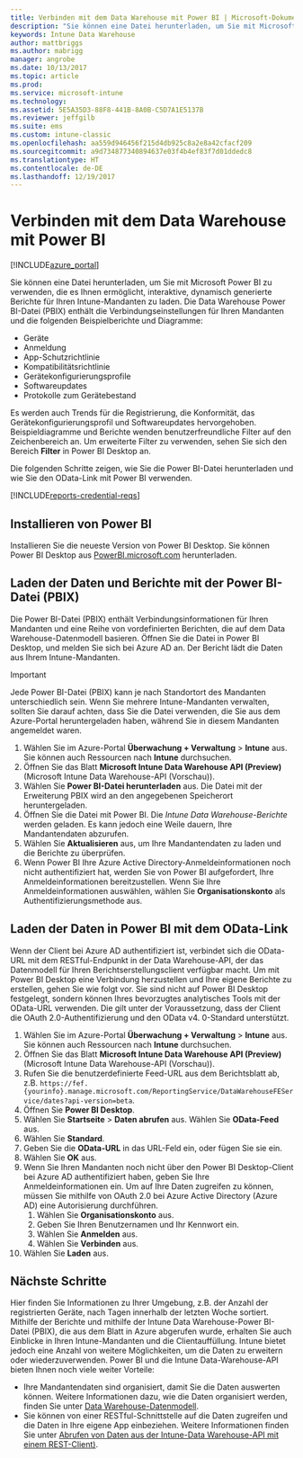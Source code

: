 ```yaml
---
title: Verbinden mit dem Data Warehouse mit Power BI | Microsoft-Dokumentation
description: "Sie können eine Datei herunterladen, um Sie mit Microsoft Power BI zu verwenden, die es Ihnen ermöglicht, interaktive, dynamisch generierte Berichte für Ihren Intune-Mandanten zu laden."
keywords: Intune Data Warehouse
author: mattbriggs
ms.author: mabrigg
manager: angrobe
ms.date: 10/13/2017
ms.topic: article
ms.prod: 
ms.service: microsoft-intune
ms.technology: 
ms.assetid: 5E5A35D3-88F8-441B-8A0B-C5D7A1E5137B
ms.reviewer: jeffgilb
ms.suite: ems
ms.custom: intune-classic
ms.openlocfilehash: aa559d946456f215d4db925c8a2e8a42cfacf209
ms.sourcegitcommit: a9d734877340894637e03f4b4ef83f7d01ddedc8
ms.translationtype: HT
ms.contentlocale: de-DE
ms.lasthandoff: 12/19/2017
---
```

# <a name="connect-to-the-data-warehouse-with-power-bi"></a>Verbinden mit dem Data Warehouse mit Power BI

[!INCLUDE[azure_portal](./includes/azure_portal.md)]

Sie können eine Datei herunterladen, um Sie mit Microsoft Power BI zu verwenden, die es Ihnen ermöglicht, interaktive, dynamisch generierte Berichte für Ihren Intune-Mandanten zu laden. Die Data Warehouse Power BI-Datei (PBIX) enthält die Verbindungseinstellungen für Ihren Mandanten und die folgenden Beispielberichte und Diagramme:  

  -  Geräte
  -  Anmeldung
  -  App-Schutzrichtlinie
  -  Kompatibilitätsrichtlinie
  -  Gerätekonfigurierungsprofile
  -  Softwareupdates
  -  Protokolle zum Gerätebestand

Es werden auch Trends für die Registrierung, die Konformität, das Gerätekonfigurierungsprofil und Softwareupdates hervorgehoben. Beispieldiagramme und Berichte wenden benutzerfreundliche Filter auf den Zeichenbereich an. Um erweiterte Filter zu verwenden, sehen Sie sich den Bereich **Filter** in Power BI Desktop an.

Die folgenden Schritte zeigen, wie Sie die Power BI-Datei herunterladen und wie Sie den OData-Link mit Power BI verwenden.

[!INCLUDE[reports-credential-reqs](./includes/reports-credential-reqs.md)]

## <a name="install-power-bi"></a>Installieren von Power BI

Installieren Sie die neueste Version von Power BI Desktop. Sie können Power BI Desktop aus [PowerBI.microsoft.com](https://powerbi.microsoft.com/en-us/desktop) herunterladen.

## <a name="load-the-data-and-reports-using-the-power-bi-file-pbix"></a>Laden der Daten und Berichte mit der Power BI-Datei (PBIX)

Die Power BI-Datei (PBIX) enthält Verbindungsinformationen für Ihren Mandanten und eine Reihe von vordefinierten Berichten, die auf dem Data Warehouse-Datenmodell basieren. Öffnen Sie die Datei in Power BI Desktop, und melden Sie sich bei Azure AD an. Der Bericht lädt die Daten aus Ihrem Intune-Mandanten.

> [!Important]  
> Jede Power BI-Datei (PBIX) kann je nach Standortort des Mandanten unterschiedlich sein. Wenn Sie mehrere Intune-Mandanten verwalten, sollten Sie darauf achten, dass Sie die Datei verwenden, die Sie aus dem Azure-Portal heruntergeladen haben, während Sie in diesem Mandanten angemeldet waren.  

1.  Wählen Sie im Azure-Portal **Überwachung + Verwaltung** > **Intune** aus. Sie können auch Ressourcen nach **Intune** durchsuchen.  
2.  Öffnen Sie das Blatt **Microsoft Intune Data Warehouse API (Preview)** (Microsoft Intune Data Warehouse-API (Vorschau)).
3.  Wählen Sie **Power BI-Datei herunterladen** aus. Die Datei mit der Erweiterung PBIX wird an den angegebenen Speicherort heruntergeladen.
4.  Öffnen Sie die Datei mit Power BI. Die *Intune Data Warehouse-Berichte* werden geladen. Es kann jedoch eine Weile dauern, Ihre Mandantendaten abzurufen.
5.  Wählen Sie **Aktualisieren** aus, um Ihre Mandantendaten zu laden und die Berichte zu überprüfen.
6.  Wenn Power BI Ihre Azure Active Directory-Anmeldeinformationen noch nicht authentifiziert hat, werden Sie von Power BI aufgefordert, Ihre Anmeldeinformationen bereitzustellen. Wenn Sie Ihre Anmeldeinformationen auswählen, wählen Sie **Organisationskonto** als Authentifizierungsmethode aus.

## <a name="load-the-data-in-power-bi-using-the-odata-link"></a>Laden der Daten in Power BI mit dem OData-Link

Wenn der Client bei Azure AD authentifiziert ist, verbindet sich die OData-URL mit dem RESTful-Endpunkt in der Data Warehouse-API, der das Datenmodell für Ihren Berichtserstellungsclient verfügbar macht. Um mit Power BI Desktop eine Verbindung herzustellen und Ihre eigene Berichte zu erstellen, gehen Sie wie folgt vor. Sie sind nicht auf Power BI Desktop festgelegt, sondern können Ihres bevorzugtes analytisches Tools mit der OData-URL verwenden. Die gilt unter der Voraussetzung, dass der Client die OAuth 2.0-Authentifizierung und den OData v4. 0-Standard unterstützt.

1.  Wählen Sie im Azure-Portal **Überwachung + Verwaltung** > **Intune** aus. Sie können auch Ressourcen nach **Intune** durchsuchen.  
2.  Öffnen Sie das Blatt **Microsoft Intune Data Warehouse API (Preview)** (Microsoft Intune Data Warehouse-API (Vorschau)).
3. Rufen Sie die benutzerdefinierte Feed-URL aus dem Berichtsblatt ab, z.B. `https://fef.{yourinfo}.manage.microsoft.com/ReportingService/DataWarehouseFEService/dates?api-version=beta`.
4. Öffnen Sie **Power BI Desktop**.
5. Wählen Sie **Startseite** > **Daten abrufen** aus. Wählen Sie **OData-Feed** aus.
6. Wählen Sie **Standard**.
7. Geben Sie die **OData-URL** in das URL-Feld ein, oder fügen Sie sie ein.
8. Wählen Sie **OK** aus.
9. Wenn Sie Ihren Mandanten noch nicht über den Power BI Desktop-Client bei Azure AD authentifiziert haben, geben Sie Ihre Anmeldeinformationen ein. Um auf Ihre Daten zugreifen zu können, müssen Sie mithilfe von OAuth 2.0 bei Azure Active Directory (Azure AD) eine Autorisierung durchführen.  
    1.  Wählen Sie **Organisationskonto** aus.  
    2.  Geben Sie Ihren Benutzernamen und Ihr Kennwort ein.  
    3.  Wählen Sie **Anmelden** aus.  
    4.  Wählen Sie **Verbinden** aus.  
10. Wählen Sie **Laden** aus.

## <a name="next-steps"></a>Nächste Schritte

Hier finden Sie Informationen zu Ihrer Umgebung, z.B. der Anzahl der registrierten Geräte, nach Tagen innerhalb der letzten Woche sortiert. Mithilfe der Berichte und mithilfe der Intune Data Warehouse-Power BI-Datei (PBIX), die aus dem Blatt in Azure abgerufen wurde, erhalten Sie auch Einblicke in Ihren Intune-Mandanten und die Clientauffüllung. Intune bietet jedoch eine Anzahl von weitere Möglichkeiten, um die Daten zu erweitern oder wiederzuverwenden. Power BI und die Intune Data-Warehouse-API bieten Ihnen noch viele weiter Vorteile:

<!-- -  You can use Power BI Desktop to create additional report types with your data. For example, you could create a custom chart representing the ratio of device manufactures in your enterprise. For more information about creating custom reports with Power BI and the Intune Data Warehouse, see `BLOG POST ON POWER BI`. -->
 -  Ihre Mandantendaten sind organisiert, damit Sie die Daten auswerten können. Weitere Informationen dazu, wie die Daten organisiert werden, finden Sie unter [Data Warehouse-Datenmodell](reports-ref-data-model.md).
 -  Sie können von einer RESTful-Schnittstelle auf die Daten zugreifen und die Daten in Ihre eigene App einbeziehen. Weitere Informationen finden Sie unter [Abrufen von Daten aus der Intune-Data Warehouse-API mit einem REST-Client)](reports-proc-data-rest.md).
